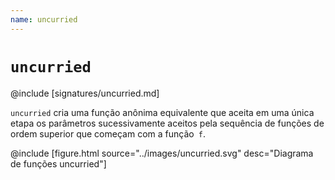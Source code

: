```yaml
---
name: uncurried
---
```


# `uncurried`

@include [signatures/uncurried.md]

`uncurried` cria uma função anônima equivalente que aceita em uma única etapa os parâmetros sucessivamente aceitos pela sequência de funções de ordem superior que começam com a função` f`.

@include [figure.html source="../images/uncurried.svg" desc="Diagrama de funções uncurried"]
